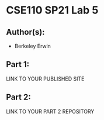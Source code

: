 # CSE110 SP21 Lab 5

## Author(s):
- Berkeley Erwin

## Part 1:

LINK TO YOUR PUBLISHED SITE

## Part 2:

LINK TO YOUR PART 2 REPOSITORY